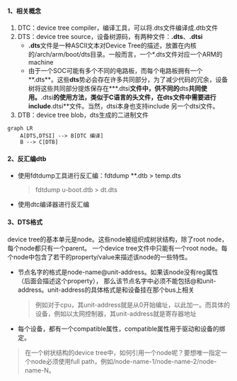 #### 1、相关概念

1. DTC：device tree compiler，编译工具，可以将.dts文件编译成.dtb文件
2. DTS：device tree source，设备树源码，有两种文件：**.dts**、**.dtsi**
   * **.dts**文件是一种ASCII文本对Device Tree的描述，放置在内核的/arch/arm/boot/dts目录。一般而言，一个*.dts文件对应一个ARM的machine
   * 由于一个SOC可能有多个不同的电路板，而每个电路板拥有一个**.dts**。这些**dts**势必会存在许多共同部分，为了减少代码的冗余，设备树将这些共同部分提炼保存在***.dtsi**文件中，供不同的**dts**共同使用。**.dtsi**的使用方法，类似于C语言的头文件，在dts文件中需要进行include**.dtsi**文件。当然，dtsi本身也支持include 另一个dtsi文件。
3. DTB：device tree blob，dts生成的二进制文件

```mermaid
graph LR
	A[DTS,DTSI] --> B[DTC 编译]
	B --> C[DTB]
```



#### 2、反汇编dtb

* 使用fdtdump工具进行反汇编：fdtdump **.dtb > temp.dts

  > fdtdump u-boot.dtb  > dt.dts

* 使用dtc编译器进行反汇编





#### 3、DTS格式

device tree的基本单元是node。这些node被组织成树状结构，除了root node，每个node都只有一个parent。
一个device tree文件中只能有一个root node。每个node中包含了若干的property/value来描述该node的一些特性。

* 节点名字的格式是node-name@unit-address。如果该node没有reg属性（后面会描述这个property），
  那么该节点名字中必须不能包括@和unit-address。unit-address的具体格式是和设备挂在那个bus上相关

  > 例如对于cpu，其unit-address就是从0开始编址，以此加一。而具体的设备，例如以太网控制器，其unit-address就是寄存器地址

* 每个设备，都有一个compatible属性，compatible属性用于驱动和设备的绑定。



> 在一个树状结构的device tree中，如何引用一个node呢？要想唯一指定一个node必须使用full path，例如/node-name-1/node-name-2/node-name-N。 